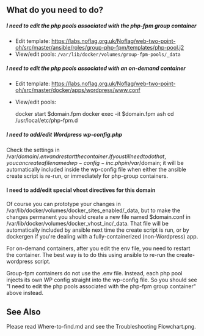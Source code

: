 ## What do you need to do?
##### I need to edit the php pools associated with the php-fpm group container

* Edit template: https://labs.noflag.org.uk/Noflag/web-two-point-oh/src/master/ansible/roles/group-php-fpm/templates/php-pool.j2
* View/edit pools: `/var/lib/docker/volumes/group-fpm-pools/_data`

##### I need to edit the php pools associated with an on-demand container

* Edit template: https://labs.noflag.org.uk/Noflag/web-two-point-oh/src/master/docker/apps/wordpress/www.conf
* View/edit pools: 

    docker start $domain.fpm
    docker exec -it $domain.fpm ash
    cd /usr/local/etc/php-fpm.d

##### I need to add/edit Wordpress wp-config.php

Check the settings in /var/$domain/.env and restart the container. If you still need to do that, you can create a file named wp-config-inc.php in /var/$domain; it will be automatically included inside the wp-config file when either the ansible create script is re-run, or immediately for php-group containers.

#### I need to add/edit special vhost directives for this domain

Of course you can prototype your changes in /var/lib/docker/volumes/docker_sites_enabled/_data, but to make the changes permanent you should create a new file named $domain.conf in /var/lib/docker/volumes/docker_vhost_inc/_data. That file will be automatically included by ansible next time the create script is run, or by dockergen if you're dealing with a fully-containerized (non-Wordpress) app.

For on-demand containers, after you edit the env file, you need to restart the container. The best way is to do this using ansible to re-run the create-wordpress script.

Group-fpm containers do not use the .env file. Instead, each php pool injects its own WP config straight into the wp-config file. So you should see "I need to edit the php pools associated with the php-fpm group container" above instead.

## See Also

Please read Where-to-find.md and see the Troubleshooting Flowchart.png.